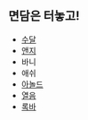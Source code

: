 ## 면담은 터놓고!

- [수달](sudal.md)
- [앤지](ANGIE.md)
- 바니
- 애쉬
- [아놀드](https://github.com/sanaandmomo)
- [열음](Yeoleum.md)
- [록바](lokba.md)
